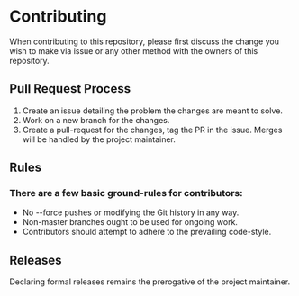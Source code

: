 # Contributing

When contributing to this repository, please first discuss the change you wish to make via issue or any other method with the owners of this repository. 


## Pull Request Process

1. Create an issue detailing the problem the changes are meant to solve.
2. Work on a new branch for the changes.
3. Create a pull-request for the changes, tag the PR in the issue. Merges will be handled by the project maintainer.
   
## Rules

### There are a few basic ground-rules for contributors:

- No --force pushes or modifying the Git history in any way.
- Non-master branches ought to be used for ongoing work.
- Contributors should attempt to adhere to the prevailing code-style.

## Releases

Declaring formal releases remains the prerogative of the project maintainer.
